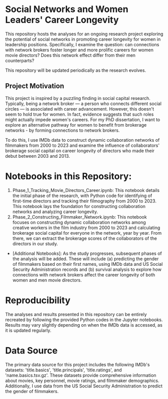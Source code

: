 # Social Networks and Women Leaders' Career Longevity

This repository hosts the analyses for an ongoing research project exploring the potential of social networks in promoting career longevity for women in leadership positions. Specifically, I examine the question: can connections with network brokers foster longer and more prolific careers for women movie directors? Does this network effect differ from their men counterparts? 

This repository will be updated periodically as the research evolves.

## Project Motivation

This project is inspired by a puzzling finding in social capital research. Typically, being a network broker — a person who connects different social circles — is associated with career advancement. However, this doesn't seem to hold true for women. In fact, evidence suggests that such roles might actually impede women's careers. For my PhD dissertation, I want to explore an alternative pathway for women to benefit from brokerage networks - by forming connections to network brokers. 

To do this, I use IMDb data to construct dynamic collaboration networks of filmmakers from 2000 to 2023 and examine the influence of collaborators' brokerage social capital on career longevity of directors who made their debut between 2003 and 2013.

# Notebooks in this Repository:

1. Phase_1_Tracking_Movie_Directors_Career.ipynb: This notebook details the initial phase of the research, with Python code for identifying of first-time directors and tracking their filmography from 2000 to 2023. This notebook lays the foundation for constructing collaboration networks and analyzing career longevity.
2. Phase_2_Constructing_Filmmaker_Network.ipynb: This notebook focuses on constructing dynamic collaboration networks among creative workers in the film industry from 2000 to 2023 and calculating brokerage social capital for everyone in the network, year by year. From there, we can extract the brokerage scores of the collaborators of the directors in our study. 
- [Additional Notebooks]: As the study progresses, subsequent phases of the analysis will be added. These will include (a) predicting the gender of filmmakers based on their first names, using IMDb data and US Social Security Administration records and (b) survival analysis to explore how connections with network brokers affect the career longevity of both women and men movie directors. 

# Reproducibility 

The analyses and results presented in this repository can be entirely recreated by following the provided Python codes in the Jupyter notebooks. Results may vary slightly depending on when the IMDb data is accessed, as it is updated regularly.

# Data Source
 
The primary data source for this project includes the following IMDb's datasets: 'title.basics', 'title.principals', 'title.ratings', and 'name.basics.tsv.gz'. These datasets provide comprehensive information about movies, key personnel, movie ratings, and filmmaker demographics. Additionally, I use data from the US Social Security Administration to predict the gender of filmmakers. 
